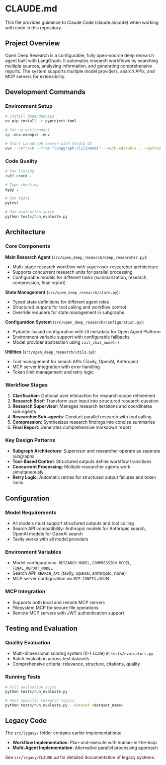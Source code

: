 # CLAUDE.md

This file provides guidance to Claude Code (claude.ai/code) when working with code in this repository.

## Project Overview

Open Deep Research is a configurable, fully open-source deep research agent built with LangGraph. It automates research workflows by searching multiple sources, analyzing information, and generating comprehensive reports. The system supports multiple model providers, search APIs, and MCP servers for extensibility.

## Development Commands

### Environment Setup
```bash
# Install dependencies
uv pip install -r pyproject.toml

# Set up environment
cp .env.example .env

# Start LangGraph server with Studio UI
uvx --refresh --from "langgraph-cli[inmem]" --with-editable . --python 3.11 langgraph dev --allow-blocking
```

### Code Quality
```bash
# Run linting
ruff check .

# Type checking
mypy .

# Run tests
pytest

# Run evaluation suite
python tests/run_evaluate.py
```

## Architecture

### Core Components

**Main Research Agent** (`src/open_deep_research/deep_researcher.py`):
- Multi-stage research workflow with supervisor-researcher architecture
- Supports concurrent research units for parallel processing
- Configurable models for different tasks (summarization, research, compression, final report)

**State Management** (`src/open_deep_research/state.py`):
- Typed state definitions for different agent roles
- Structured outputs for tool calling and workflow control
- Override reducers for state management in subgraphs

**Configuration System** (`src/open_deep_research/configuration.py`):
- Pydantic-based configuration with UI metadata for Open Agent Platform
- Environment variable support with configurable fallbacks
- Model provider abstraction using `init_chat_model()`

**Utilities** (`src/open_deep_research/utils.py`):
- Tool management for search APIs (Tavily, OpenAI, Anthropic)
- MCP server integration with error handling
- Token limit management and retry logic

### Workflow Stages

1. **Clarification**: Optional user interaction for research scope refinement
2. **Research Brief**: Transform user input into structured research question
3. **Research Supervisor**: Manages research iterations and coordinates sub-agents
4. **Researcher Sub-agents**: Conduct parallel research with tool calling
5. **Compression**: Synthesizes research findings into concise summaries
6. **Final Report**: Generates comprehensive markdown report

### Key Design Patterns

- **Subgraph Architecture**: Supervisor and researcher operate as separate subgraphs
- **Tool-Based Control**: Structured outputs define workflow transitions
- **Concurrent Processing**: Multiple researcher agents work simultaneously
- **Retry Logic**: Automatic retries for structured output failures and token limits

## Configuration

### Model Requirements
- All models must support structured outputs and tool calling
- Search API compatibility: Anthropic models for Anthropic search, OpenAI models for OpenAI search
- Tavily works with all model providers

### Environment Variables
- Model configurations: `RESEARCH_MODEL`, `COMPRESSION_MODEL`, `FINAL_REPORT_MODEL`
- Search API: `SEARCH_API` (tavily, openai, anthropic, none)
- MCP server configuration via `MCP_CONFIG` JSON

### MCP Integration
- Supports both local and remote MCP servers
- Filesystem MCP for secure file operations
- Remote MCP servers with JWT authentication support

## Testing and Evaluation

### Quality Evaluation
- Multi-dimensional scoring system (0-1 scale) in `tests/evaluators.py`
- Batch evaluation across test datasets
- Comprehensive criteria: relevance, structure, citations, quality

### Running Tests
```bash
# Full evaluation suite
python tests/run_evaluate.py

# Test specific research topics
python tests/run_evaluate.py --dataset <dataset_name>
```

## Legacy Code

The `src/legacy/` folder contains earlier implementations:
- **Workflow Implementation**: Plan-and-execute with human-in-the-loop
- **Multi-Agent Implementation**: Alternative parallel processing approach

See `src/legacy/CLAUDE.md` for detailed documentation of legacy systems.